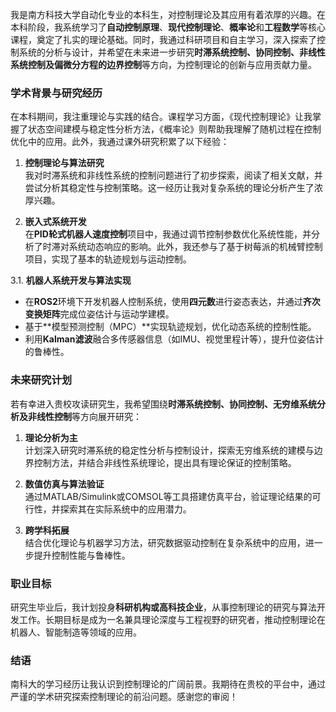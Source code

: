 
我是南方科技大学自动化专业的本科生，对控制理论及其应用有着浓厚的兴趣。在本科阶段，我系统学习了**自动控制原理**、**现代控制理论**、**概率论**和**工程数学**等核心课程，奠定了扎实的理论基础。同时，我通过科研项目和自主学习，深入探索了控制系统的分析与设计，并希望在未来进一步研究**时滞系统控制、协同控制、非线性系统控制及偏微分方程的边界控制**等方向，为控制理论的创新与应用贡献力量。

### ​**学术背景与研究经历**​

在本科期间，我注重理论与实践的结合。课程学习方面，《现代控制理论》让我掌握了状态空间建模与稳定性分析方法，《概率论》则帮助我理解了随机过程在控制优化中的应用。此外，我通过课外研究积累了以下经验：

1. ​**控制理论与算法研究**​  
    我对时滞系统和非线性系统的控制问题进行了初步探索，阅读了相关文献，并尝试分析其稳定性与控制策略。这一经历让我对复杂系统的理论分析产生了浓厚兴趣。
    
2. ​**嵌入式系统开发**​  
    在**PID轮式机器人速度控制**项目中，我通过调节控制参数优化系统性能，并分析了时滞对系统动态响应的影响。此外，我还参与了基于树莓派的机械臂控制项目，实现了基本的轨迹规划与运动控制。
    
3.1. ​**机器人系统开发与算法实现**​
    
- 在**ROS2**环境下开发机器人控制系统，使用**四元数**进行姿态表达，并通过**齐次变换矩阵**完成位姿估计与运动学建模。
- 基于**模型预测控制（MPC）​**实现轨迹规划，优化动态系统的控制性能。
- 利用**Kalman滤波**融合多传感器信息（如IMU、视觉里程计等），提升位姿估计的鲁棒性。
    

### ​**未来研究计划**​

若有幸进入贵校攻读研究生，我希望围绕**时滞系统控制、协同控制、无穷维系统分析及非线性控制**等方向展开研究：

1. ​**理论分析为主**​  
    计划深入研究时滞系统的稳定性分析与控制设计，探索无穷维系统的建模与边界控制方法，并结合非线性系统理论，提出具有理论保证的控制策略。
    
2. ​**数值仿真与算法验证**​  
    通过MATLAB/Simulink或COMSOL等工具搭建仿真平台，验证理论结果的可行性，并探索其在实际系统中的应用潜力。
    
3. ​**跨学科拓展**​  
    结合优化理论与机器学习方法，研究数据驱动控制在复杂系统中的应用，进一步提升控制性能与鲁棒性。
    

### ​**职业目标**​

研究生毕业后，我计划投身**科研机构或高科技企业**，从事控制理论的研究与算法开发工作。长期目标是成为一名兼具理论深度与工程视野的研究者，推动控制理论在机器人、智能制造等领域的应用。

### ​**结语**​

南科大的学习经历让我认识到控制理论的广阔前景。我期待在贵校的平台中，通过严谨的学术研究探索控制理论的前沿问题。感谢您的审阅！